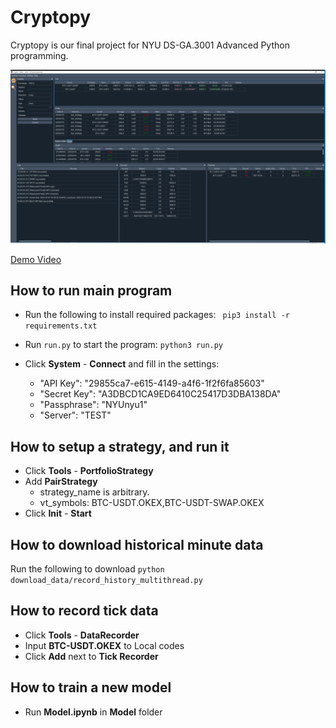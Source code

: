 # Cryptopy

Cryptopy is our final project for NYU DS-GA.3001 Advanced Python programming.



[![UI](/figures/UI.png)](https://www.youtube.com/watch?v=UmX4kyB2wfghttps://www.youtube.com/watch?v=MSD3RArbnnQ)

[Demo Video](https://link-url-here.orghttps://www.youtube.com/watch?v=MSD3RArbnnQ)

## How to run main program

- Run the following to install required packages:
` pip3 install -r requirements.txt`

- Run `run.py` to start the program:
`python3 run.py`

- Click **System** - **Connect** and fill in the settings:
	- "API Key": "29855ca7-e615-4149-a4f6-1f2f6fa85603"
	- "Secret Key": "A3DBCD1CA9ED6410C25417D3DBA138DA"
	- "Passphrase": "NYUnyu1"	
	- "Server": "TEST"

## How to setup a strategy, and run it
- Click **Tools** - **PortfolioStrategy**
- Add **PairStrategy**
  - strategy_name is arbitrary. 
  - vt_symbols: BTC-USDT.OKEX,BTC-USDT-SWAP.OKEX
- Click **Init** - **Start**


## How to download historical minute data
Run the following to download 
`python download_data/record_history_multithread.py`

## How to record tick data
- Click **Tools** - **DataRecorder**
- Input **BTC-USDT.OKEX** to Local codes
- Click **Add** next to **Tick Recorder**

## How to train a new model
- Run **Model.ipynb** in **Model** folder